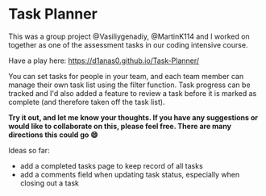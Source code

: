 # Task Planner

This was a group project @Vasiliygenadiy, @MartinK114 and I worked on together as one of the assessment tasks in our coding intensive course.

Have a play here: 
https://d1anas0.github.io/Task-Planner/

You can set tasks for people in your team, and each team member can manage their own task list using the filter function. 
Task progress can be tracked and I'd also added a feature to review a task before it is marked as complete (and therefore taken off the task list).  

**Try it out, and let me know your thoughts. If you have any suggestions or would like to collaborate on this, please feel free. There are many directions this could go :smile:**

Ideas so far: 
- add a completed tasks page to keep record of all tasks
- add a comments field when updating task status, especially when closing out a task

